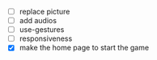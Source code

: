 - [ ] replace picture
- [ ] add audios
- [ ] use-gestures
- [ ] responsiveness
- [x] make the home page to start the game
